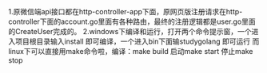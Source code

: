 1.原微信端api接口都在http-controller-app下面，原网页版注册请求在http-controller下面的account.go里面有各种路由，最终的注册逻辑都是user.go里面的CreateUser完成的。
2.windows下编译和运行，打开两个命令提示窗，一个进入项目根目录输入install 即可编译，一个进入bin下面输studygolang 即可运行
而linux下可以直接用make命令啦，编译：make build 启动make start 停止make stop